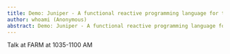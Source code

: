 ```yaml
---
title: Demo: Juniper - A functional reactive programming language for the Arduino
author: whoami (Anonymous)
abstract: Demo: Juniper - A functional reactive programming language for the Arduino
---
```


Talk at FARM at 1035-1100 AM
